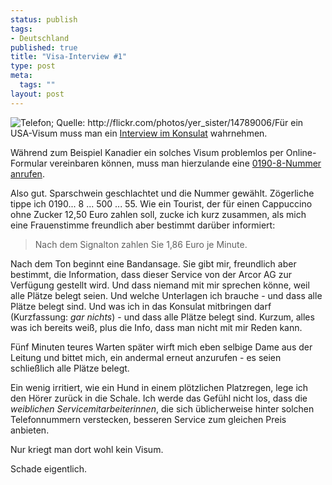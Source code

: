 ```yaml
--- 
status: publish
tags: 
- Deutschland
published: true
title: "Visa-Interview #1"
type: post
meta: 
  tags: ""
layout: post
---
```

<img src="http://photos9.flickr.com/14789006_9691eee333_t.jpg" alt="Telefon; Quelle: http://flickr.com/photos/yer_sister/14789006/" class="alignright" />Für ein USA-Visum muss man ein <a href="http://www.us-botschaft.de/germany-ger/visa/antrag.html">Interview im Konsulat</a> wahrnehmen.

Während zum Beispiel Kanadier ein solches Visum problemlos per Online-Formular vereinbaren können, muss man hierzulande eine <a href="http://www.us-botschaft.de/germany-ger/visa/infodienst.html">0190-8-Nummer anrufen</a>.

Also gut. Sparschwein geschlachtet und die Nummer gewählt. Zögerliche tippe ich 0190... 8 ... 500 ... 55. <!--more-->Wie ein Tourist, der für einen Cappuccino ohne Zucker 12,50 Euro zahlen soll, zucke ich kurz zusammen, als mich eine Frauenstimme freundlich aber bestimmt darüber informiert:

<blockquote>Nach dem Signalton zahlen Sie 1,86 Euro je Minute.</blockquote>

Nach dem Ton beginnt eine Bandansage. Sie gibt mir, freundlich aber bestimmt, die Information, dass dieser Service von der Arcor AG zur Verfügung gestellt wird. Und dass niemand mit mir sprechen könne, weil alle Plätze belegt seien. Und welche Unterlagen ich brauche - und dass alle Plätze belegt sind. Und was ich in das Konsulat mitbringen darf (Kurzfassung: <em>gar nichts</em>) - und dass alle Plätze belegt sind. Kurzum, alles was ich bereits weiß, plus die Info, dass man nicht mit mir Reden kann.

Fünf Minuten teures Warten später wirft mich eben selbige Dame aus der Leitung und bittet mich, ein andermal erneut anzurufen - es seien schließlich alle Plätze belegt.

Ein wenig irritiert, wie ein Hund in einem plötzlichen Platzregen, lege ich den Hörer zurück in die Schale. Ich werde das Gefühl nicht los, dass die <em>weiblichen Servicemitarbeiterinnen</em>, die sich üblicherweise hinter solchen Telefonnummern verstecken, besseren Service zum gleichen Preis anbieten.

Nur kriegt man dort wohl kein Visum.

Schade eigentlich.
